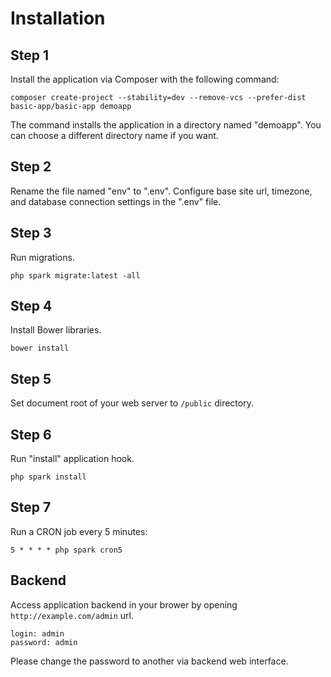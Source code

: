 Installation
============

## Step 1

Install the application via Composer with the following command:

`composer create-project --stability=dev --remove-vcs --prefer-dist basic-app/basic-app demoapp`

The command installs the application in a directory named "demoapp". You can choose a different directory name if you want.

## Step 2

Rename the file named "env" to ".env". Configure base site url, timezone, and database connection settings in the ".env" file.

## Step 3

Run migrations.

`php spark migrate:latest -all`
    
## Step 4

Install Bower libraries.

`bower install`
    
## Step 5

Set document root of your web server to `/public` directory.
   
## Step 6

Run "install" application hook.

`php spark install`

## Step 7

Run a CRON job every 5 minutes:

`5 * * * * php spark cron5` 
    
## Backend

Access application backend in your brower by opening `http://example.com/admin` url.
```
login: admin
password: admin
```

Please change the password to another via backend web interface.